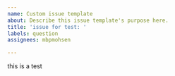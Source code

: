 ```yaml
---
name: Custom issue template
about: Describe this issue template's purpose here.
title: 'issue for test: '
labels: question
assignees: mbpmohsen

---
```


this is a test
